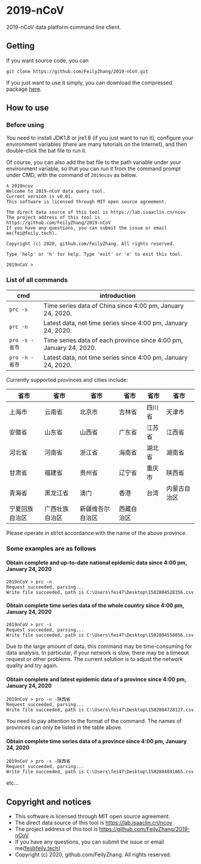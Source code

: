# 2019-nCoV
2019-nCoV data platform command line client.

## Getting

If you want source code, you can

```
git clone https://github.com/FeilyZhang/2019-nCoV.git
```

If you just want to use it simply, you can download the compressed package [here](https://github.com/FeilyZhang/2019-nCoV/releases/tag/v0.01).

## How to use

### Before using
You need to install JDK1.8 or jre1.8 (if you just want to run it), configure your environment variables (there are many tutorials on the Internet), and then double-click the bat file to run it.

Of course, you can also add the bat file to the path variable under your environment variable, so that you can run it from the command prompt under CMD, with the command of `2019ncov` as below.

```
λ 2019ncov
Welcome to 2019-nCoV data query tool.
Current version is v0.01.
This software is licensed through MIT open source agreement.

The direct data source of this tool is https://lab.isaaclin.cn/ncov
The project address of this tool is https://github.com/FeilyZhang/2019-nCoV
If you have any questions, you can submit the issue or email me(fei@feily.tech).

Copyright (c) 2020, github.com/FeilyZhang. All rights reserved.

Type 'help' or 'h' for help. Type 'exit' or 'e' to exit this tool.

2019nCoV >
```
### List of all commands

cmd | introduction
----|-----
`prc -s` | Time series data of China since 4:00 pm, January 24, 2020.
`prc -n` | Latest data, not time series since 4:00 pm, January 24, 2020.
`pro -s -省市` | Time series data of each province since 4:00 pm, January 24, 2020.
`pro -n -省市` | Latest data, not time series since 4:00 pm, January 24, 2020.

Currently supported provinces and cities include:

省市 | 省市 | 省市 | 省市 | 省市 | 省市
----|----|----|----|----|-----
上海市 | 云南省 | 北京市 | 吉林省 | 四川省 | 天津市
安徽省 | 山东省 | 山西省 | 广东省 | 江苏省 | 江西省
河北省 | 河南省 | 浙江省 | 海南省 | 湖北省 | 湖南省
甘肃省 | 福建省 | 贵州省 | 辽宁省 | 重庆市 | 陕西省
青海省 | 黑龙江省 | 澳门 | 香港 | 台湾 | 内蒙古自治区
宁夏回族自治区 | 广西壮族自治区 | 新疆维吾尔自治区 | 西藏自治区

Please operate in strict accordance with the name of the above province.

### Some examples are as follows

#### Obtain complete and up-to-date national epidemic data since 4:00 pm, January 24, 2020
```
2019nCoV > prc -n
Request succeeded, parsing...
Write file succeeded, path is C:\Users\fei47\Desktop\1582804528356.csv
```

#### Obtain complete time series data of the whole country since 4:00 pm, January 24, 2020
```
2019nCoV > prc -s
Request succeeded, parsing...
Write file succeeded, path is C:\Users\fei47\Desktop\1582804558056.csv
```
Due to the large amount of data, this command may be time-consuming for data analysis. In particular, if your network is slow, there may be a timeout request or other problems. The current solution is to adjust the network quality and try again.

#### Obtain complete and latest epidemic data of a province since 4:00 pm, January 24, 2020
 ```
 2019nCoV > pro -n -陕西省
 Request succeeded, parsing...
 Write file succeeded, path is C:\Users\fei47\Desktop\1582804728127.csv
 ```
 You need to pay attention to the format of the command. The names of provinces can only be listed in the table above.
 
#### Obtain complete time series data of a province since 4:00 pm, January 24, 2020
 ```
 2019nCoV > pro -s -陕西省
 Request succeeded, parsing...
 Write file succeeded, path is C:\Users\fei47\Desktop\1582804891865.csv
 ```
 etc...
 
## Copyright and notices

+ This software is licensed through MIT open source agreement.
+ The direct data source of this tool is https://lab.isaaclin.cn/ncov
+ The project address of this tool is https://github.com/FeilyZhang/2019-nCoV
+ If you have any questions, you can submit the issue or email me(fei@feily.tech)
+ Copyright (c) 2020, github.com/FeilyZhang. All rights reserved.
